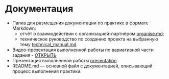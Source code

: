# Документация

- Папка для размещения документации по практике в формате Markdown:
  - отчёт о взаимодействии с организацией-партнёром [organise.md](organise.md);
  - техническое руководство по созданию проекта на выбранную тему [technical_manual.md](technical_manual.md).
- Видео-презентация выполненной работы по вариативной части задания - [ОТКРЫТЬ](https://drive.google.com/file/d/10fTVCL_krWgUD0ZpYD7dIt661VE1qSvL/view?usp=drive_link)
- Презентация выполненной работы [presentation]()
- README.md — основной файл с документацией, описывающий процесс выполнения практики.
